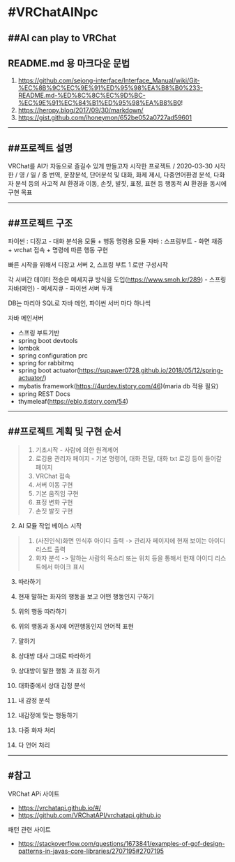 #VRChatAINpc
====================================

##AI can play to VRChat
------------------------------------

## README.md 용 마크다운 문법
1. https://github.com/sejong-interface/Interface_Manual/wiki/Git-%EC%8B%9C%EC%9E%91%ED%95%98%EA%B8%B0%233-README.md-%ED%8C%8C%EC%9D%BC-%EC%9E%91%EC%84%B1%ED%95%98%EA%B8%B0!
2. https://heropy.blog/2017/09/30/markdown/
3. https://gist.github.com/ihoneymon/652be052a0727ad59601


***

##프로젝트 설명 
-------------------------------------

VRChat를 AI가 자동으로 즐길수 있게 만들고자 시작한 프로젝트 / 2020-03-30 시작
한 / 영 / 일 / 중 번역, 문장분석, 단어분석 및 대화, 화제 제시, 다중언어환경 분석, 다화자 분석 등의 사고적 AI 환경과
이동, 손짓, 발짓, 표정, 표현 등 행동적 AI 환경을 동시에 구현 목표

***

##프로젝트 구조
-------------------------------------


파이썬 : 디장고 - 대화 분석용 모듈 + 행동 명령용 모듈
자바 : 스프링부트 - 화면 채증 + vrchat 접속 + 명령에 따른 행동 구현


빠른 시작을 위해서 
디장고 서버 2, 스프링 부트 1 로만 구성시작


각 서버간 데이터 전송은 메세지큐 방식을 도입(https://www.smoh.kr/289) - 스프링 자바(메인) - 메세지큐 - 파이썬 서버 두개

DB는 마리아 SQL로 자바 메인, 파이썬 서버 마다 하나씩

자바 메인서버
* 스프링 부트기반
* spring boot devtools
* lombok
* spring configuration prc
* spring for rabbitmq
* spring boot actuator(https://supawer0728.github.io/2018/05/12/spring-actuator/)
* mybatis framework(https://4urdev.tistory.com/46)(maria db 적용 필요)
* spring REST Docs
* thymeleaf(https://eblo.tistory.com/54)


***

##프로젝트 계획  및 구현 순서
-------------------------------------------

> 1. 기초시작 - 사람에 의한 원격제어
  > 1. 로깅용 관리자 페이지 - 기본 명령어, 대화 전달, 대화 txt 로깅 등이 들어갈 페이지
  > 2. VRChat 접속
  > 3. 서버 이동 구현
  > 4. 기본 움직임 구현
  > 5. 표정 변화 구현
  > 6. 손짓 발짓 구현 
  
2. AI 모듈 작업 베이스 시작
 > 1. (사진인식)화면 인식후 아이디 출력 -> 관리자 페이지에 현재 보이는 아이디 리스트 출력
 > 2. 화자 분석 -> 말하는 사람의 목소리 또는 위치 등을 통해서 현재 아이디 리스트에서 마이크 표시
 
3. 따라하기
  1. 현재 말하는 화자의 행동을 보고 어떤 행동인지 구하기
  2. 위의 행동 따라하기
  3. 위의 행동과 동시에 어떤행동인지 언어적 표현
   
4. 말하기
  1. 상대방 대사 그대로 따라하기
  2. 상대방이 말한 행동 과 표정 하기
  3. 대화중에서 상대 감정 분석 
  4. 내 감정 분석
  5. 내감정에 맞는 행동하기

5. 다중 화자 처리

6. 다 언어 처리

***

#참고 
----------------

VRChat APi 사이트  
- https://vrchatapi.github.io/#/  
- https://github.com/VRChatAPI/vrchatapi.github.io  

패턴 관련 사이트 
- https://stackoverflow.com/questions/1673841/examples-of-gof-design-patterns-in-javas-core-libraries/2707195#2707195 

